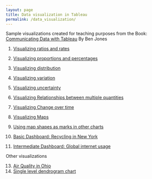 ```yaml
---
layout: page
title: Data visualization in Tableau
permalink: /data_visualization/
---
```


Sample visualizations created for teaching purposes from the Book: [Communicating Data with Tableau](https://learning.oreilly.com/library/view/communicating-data-with/9781449372019/) By Ben Jones

1. [Visualizing ratios and rates](https://public.tableau.com/views/ratios--rates/RatiosBarchart?:language=en-US&publish=yes&:sid=&:display_count=n&:origin=viz_share_link)

2. [Visualizing proportions and percentages](https://public.tableau.com/views/proportions--percentages/Waterfallchart?:language=en-US&:sid=&:display_count=n&:origin=viz_share_link)

3. [Visualizing distribution](https://public.tableau.com/views/VisualizingDistribution/Boxplotwithmean?:language=en-US&publish=yes&:sid=&:display_count=n&:origin=viz_share_link)

4. [Visualizing variation](https://public.tableau.com/views/Visualizingvariation/Lineplot?:language=en-US&:sid=&:display_count=n&:origin=viz_share_link)

5. [Visualizing uncertainty](https://public.tableau.com/views/Visualizinguncertainty/CIsfor3rd-4thgraders?:language=en-US&publish=yes&:sid=&:display_count=n&:origin=viz_share_link)

6. [Visualizing Relationships between multiple quantities](https://public.tableau.com/views/Visualizingrelationships/Quadrantchart?:language=en-US&publish=yes&:sid=&:display_count=n&:origin=viz_share_link)

7. [Visualizing Change over time](https://public.tableau.com/views/Visualizingchangeovertime/Dual-axislineplot?:language=en-US&publish=yes&:sid=&:display_count=n&:origin=viz_share_link)

8. [Visualizing Maps](https://public.tableau.com/views/2012-Hurricanes/Hurricanepath?:language=en-US&:sid=&:display_count=n&:origin=viz_share_link)

9. [Using map shapes as marks in other charts](https://public.tableau.com/views/UsVotingDemographics/Scatterplotwithmapshapes?:language=en-US&publish=yes&:sid=&:display_count=n&:origin=viz_share_link)

10. [Basic Dashboard: Recycling in New York](https://public.tableau.com/views/DSNYcollectionch12/RecyclinginNewYork?:language=en-US&publish=yes&:sid=&:display_count=n&:origin=viz_share_link)

11. [Intermediate Dashboard: Global internet usage](https://public.tableau.com/views/GlobalInternetusage_17152379397750/Dashboard1?:language=en-US&publish=yes&:sid=&:display_count=n&:origin=viz_share_link)


Other visualizations

13. [Air Quality in Ohio](https://public.tableau.com/views/AirQuality_17128083169780/AirQualityinOhio?:language=en-US&:sid=&:display_count=n&:origin=viz_share_link)
14. [Single level dendrogram chart](https://public.tableau.com/views/Dendrogramchart_17162701436680/Dendrogram?:language=en-US&publish=yes&:sid=&:display_count=n&:origin=viz_share_link)


